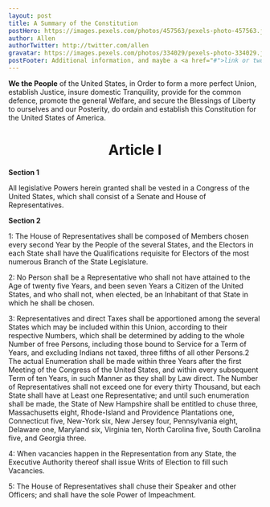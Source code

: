 ```yaml
---
layout: post
title: A Summary of the Constitution
postHero: https://images.pexels.com/photos/457563/pexels-photo-457563.jpeg?auto=compress&cs=tinysrgb&dpr=2&h=650&w=940
author: Allen
authorTwitter: http://twitter.com/allen
gravatar: https://images.pexels.com/photos/334029/pexels-photo-334029.jpeg?auto=compress&cs=tinysrgb&dpr=2&h=650&w=940
postFooter: Additional information, and maybe a <a href="#">link or two</a>
---
```


**We the People** of the United States, in Order to form a more perfect Union, establish Justice, insure domestic Tranquility, provide for the common defence, promote the general Welfare, and secure the Blessings of Liberty to ourselves and our Posterity, do ordain and establish this Constitution for the United States of America.  

# **<center>Article I</center>**

**Section 1**

All legislative Powers herein granted shall be vested in a Congress of the United States, which shall consist of a Senate and House of Representatives.

**Section 2**

  1: The House of Representatives shall be composed of Members chosen every second Year by the People of the several States, and the Electors in each State shall have the Qualifications requisite for Electors of the most numerous Branch of the State Legislature.

  2: No Person shall be a Representative who shall not have attained to the Age of twenty five Years, and been seven Years a Citizen of the United States, and who shall not, when elected, be an Inhabitant of that State in which he shall be chosen.

  3: Representatives and direct Taxes shall be apportioned among the several States which may be included within this Union, according to their respective Numbers, which shall be determined by adding to the whole Number of free Persons, including those bound to Service for a Term of Years, and excluding Indians not taxed, three fifths of all other Persons.2  The actual Enumeration shall be made within three Years after the first Meeting of the Congress of the United States, and within every subsequent Term of ten Years, in such Manner as they shall by Law direct. The Number of Representatives shall not exceed one for every thirty Thousand, but each State shall have at Least one Representative; and until such enumeration shall be made, the State of New Hampshire shall be entitled to chuse three, Massachusetts eight, Rhode-Island and Providence Plantations one, Connecticut five, New-York six, New Jersey four, Pennsylvania eight, Delaware one, Maryland six, Virginia ten, North Carolina five, South Carolina five, and Georgia three.

  4: When vacancies happen in the Representation from any State, the Executive Authority thereof shall issue Writs of Election to fill such Vacancies.

  5: The House of Representatives shall chuse their Speaker and other Officers; and shall have the sole Power of Impeachment.
